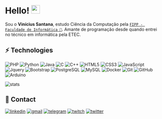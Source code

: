# Hello! <img src="https://media.giphy.com/media/hvRJCLFzcasrR4ia7z/giphy.gif" width="28">

Sou o **Vinícius Santana**, estudo Ciência da Computação pela [`FIPP - Faculdade de Informática 🐺`](https://www.unoeste.br/fipp/). Amante de programação desde quando entrei no técnico em informática pela ETEC.


## ⚡ Technologies

![PHP](https://img.shields.io/badge/PHP-777BB4?logo=php&logoColor=white)
![Python](https://img.shields.io/badge/Python-14354C?logo=python&logoColor=white)
![Java](https://img.shields.io/badge/Java-ED8B00?logo=java&logoColor=white)
![C](https://img.shields.io/badge/C-00599C?logo=c&logoColor=white)
![C++](https://img.shields.io/badge/C%2B%2B-00599C?logo=c%2B%2B&logoColor=white)
![HTML5](https://img.shields.io/badge/HTML5-E34F26?logo=html5&logoColor=white)
![CSS3](https://img.shields.io/badge/CSS3-1572B6?logo=css3&logoColor=white)
![JavaScript](https://img.shields.io/badge/JavaScript-323330?logo=javascript&logoColor=F7DF1E)
![Jquery](https://img.shields.io/badge/jQuery-0769AD?logo=jquery&logoColor=white)
![Bootstrap](https://img.shields.io/badge/Bootstrap-563D7C?logo=bootstrap&logoColor=white)
![PostgreSQL](https://img.shields.io/badge/-PostgreSQL-223f63?logo=postgresql)
![MySQL](https://img.shields.io/badge/MySQL-00000F?logo=mysql&logoColor=white)
![Docker](https://img.shields.io/badge/-Docker-black?logo=docker)
![Git](https://img.shields.io/badge/-Git-black?logo=git)
![GitHub](https://img.shields.io/badge/-GitHub-181717?logo=github)
![Arduino](https://img.shields.io/badge/-Arduino-025457?logo=arduino)


![stats](https://github-readme-stats.vercel.app/api?username=Santanicius&show_icons=true&theme=midnight-purple)


## 🤝 Contact

[![linkedin](https://img.shields.io/badge/-LinkedIn-%230077B5?logo=linkedin&logoColor=white)](https://www.linkedin.com/in/vinicius-santana-ramos-6836a51a6/)
[![gmail](https://img.shields.io/badge/-Gmail-red?logo=gmail&logoColor=white)](mailto:santanaramosvinicius@gmail.com)
[![telegram](https://img.shields.io/badge/-Telegram-gray?logo=telegram&logoColor=white)](https://t.me/santanicius)
[![twitch](https://img.shields.io/twitch/status/santanicius?style=social)](https://twitch.tv/santanicius)
[![twitter](https://img.shields.io/twitter/follow/santanicius?label=Follow)](https://twitter.com/intent/follow?screen_name=santanicius)
